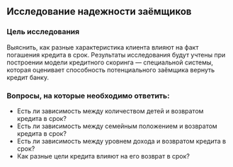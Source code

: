 ## Исследование надежности заёмщиков

### Цель исследования

Выяснить, как разные характеристика клиента влияют на факт погашения кредита в срок.
Результаты исследования будут учтены при построении модели кредитного скоринга — специальной системы, которая оценивает способность потенциального заёмщика вернуть кредит банку.

### Вопросы, на которые необходимо ответить:

 - Есть ли зависимость между количеством детей и возвратом кредита в срок?
 - Есть ли зависимость между семейным положением и возвратом кредита в срок?
 - Есть ли зависимость между уровнем дохода и возвратом кредита в срок?
 - Как разные цели кредита влияют на его возврат в срок?
 

